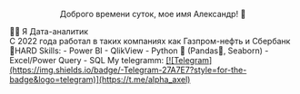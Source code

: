 <p align="center">Доброго времени суток, мое имя Александр! 👋</p>
👨‍💻 Я Дата-аналитик <br>
С 2022 года работал в таких компаниях как Газпром-нефть и Сбербанк
💪HARD Skills:
- Power BI
- QlikView
- Python 🐍 (Pandas🐼, Seaborn)
- Excel/Power Query
- SQL
My telegramm:
<a href="">[![Telegram](https://img.shields.io/badge/-Telegram-27A7E7?style=for-the-badge&logo=telegram)](https://t.me/alpha_axel)</a>
